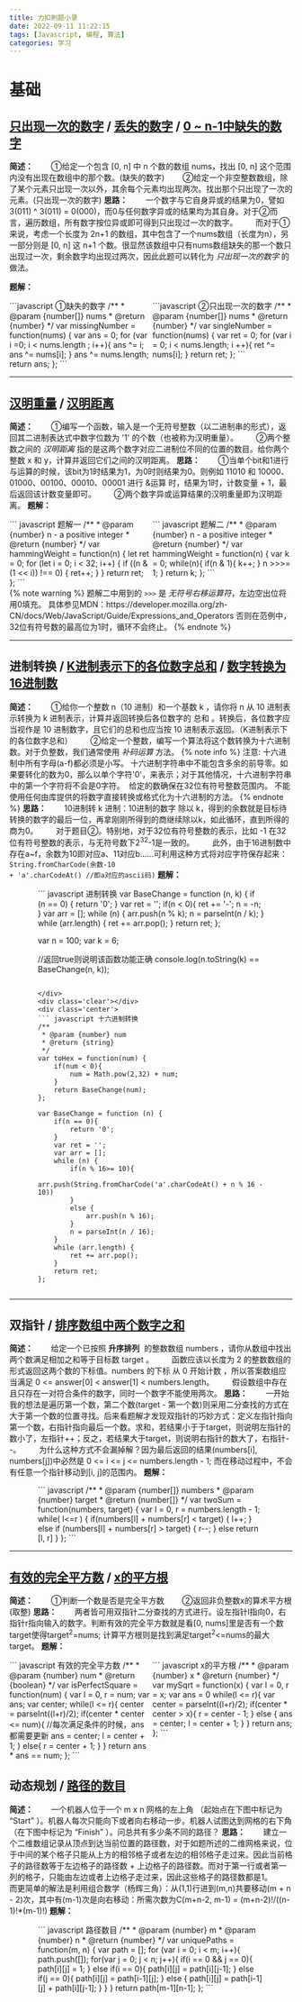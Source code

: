 ```yaml
---
title: 力扣刷题小录
date: 2022-09-11 11:22:15
tags: [Javascript, 编程, 算法]
categories: 学习
---
```

<style type='text/css'>
    .left {
        width: 49.5%;
        float: left;
    }

    .right {
        width: 49.5%;
        float: right;
    }

    .center {
        float: left;
        width: 80%;
        margin-left: 10%;
    }

    .clear {
        clear: both;
    }
</style>
# 基础
## [只出现一次的数字](https://leetcode.cn/problems/single-number/) / [丢失的数字](https://leetcode.cn/problems/missing-number/) / [0 ~ n-1中缺失的数字](https://leetcode.cn/problems/que-shi-de-shu-zi-lcof/)

<strong>简述：</strong>
&emsp;&emsp;①给定一个包含 [0, n] 中 n 个数的数组 nums，找出 [0, n] 这个范围内没有出现在数组中的那个数。(缺失的数字)
&emsp;&emsp;②给定一个非空整数数组，除了某个元素只出现一次以外，其余每个元素均出现两次。找出那个只出现了一次的元素。(只出现一次的数字)
<strong>思路：</strong>
&emsp;&emsp;一个数字与它自身异或的结果为0，譬如3(011) ^ 3(011) = 0(000)，而0与任何数字异或的结果均为其自身。对于②而言，遍历数组，所有数字按位异或即可得到只出现过一次的数字。
&emsp;&emsp;而对于①来说，考虑一个长度为 2n+1 的数组，其中包含了一个nums数组（长度为n），另一部分则是 [0, n] 这 n+1 个数。很显然该数组中只有nums数组缺失的那一个数只出现过一次，剩余数字均出现过两次，因此此题可以转化为 <i>只出现一次的数字</i> 的做法。
<!-- more -->
<strong>题解：</strong><br>
<div>
    <div class='left'>
```javascript ①缺失的数字
/**
 * @param {number[]} nums
 * @return {number}
 */
var missingNumber = function(nums) {
    var ans = 0;
    for (var i =0; i < nums.length ; i++){
        ans ^= i;
        ans ^= nums[i];
    }
    ans ^= nums.length;
    return ans;
};
```
    </div>
    <div class='right'>
```javascript ②只出现一次的数字
/**
 * @param {number[]} nums
 * @return {number}
 */
var singleNumber = function(nums) {
    var ret = 0;
    for (var i = 0; i < nums.length; i ++){
        ret ^= nums[i];
    }
    return ret;
};
```
    </div>
    <div class='clear'></div>
</div>
<hr>

## [汉明重量](https://leetcode.cn/problems/number-of-1-bits/) / [汉明距离](https://leetcode.cn/problems/hamming-distance/)
<strong>简述：</strong>
&emsp;&emsp;①编写一个函数，输入是一个无符号整数（以二进制串的形式），返回其二进制表达式中数字位数为 '1' 的个数（也被称为汉明重量）。
&emsp;&emsp;②两个整数之间的 <i>汉明距离</i> 指的是这两个数字对应二进制位不同的位置的数目。给你两个整数 x 和 y，计算并返回它们之间的汉明距离。
<strong>思路：</strong>
&emsp;&emsp;①当单个bit和1进行与运算的时候，该bit为1时结果为1，为0时则结果为0。则例如 11010 和 10000、01000、00100、00010、00001 进行 &运算 时，结果为1时，计数变量 + 1，最后返回该计数变量即可。
&emsp;&emsp;②两个数字异或运算结果的汉明重量即为汉明距离。
<strong>题解：</strong>
<div>
    <div class='left'>
``` javascript 题解一
/**
 * @param {number} n - a positive integer
 * @return {number}
 */
var hammingWeight = function(n) {
    let ret = 0;
    for (let i = 0; i < 32; i++) {
        if ((n & (1 << i)) !== 0) {
            ret++;
        }
    }
    return ret;
};
```
    </div>
    <div class='right'>
``` javascript 题解二
/**
 * @param {number} n - a positive integer
 * @return {number}
 */
var hammingWeight = function(n) {
    var k = 0;
    while(n){
        if(n & 1){
            k++;
        }
        n >>>= 1;
    }
    return k;
};
```
    </div>
    <div class='clear'></div>
</div>
{% note warning %}
题解二中用到的 <code>>>></code> 是 <i>无符号右移运算符</i>，左边空出位将用0填充。
具体参见MDN：https://developer.mozilla.org/zh-CN/docs/Web/JavaScript/Guide/Expressions_and_Operators
否则在范例中，32位有符号数的最高位为1时，循环不会终止。
{% endnote %}
<hr>

## 进制转换 / [K进制表示下的各位数字总和](https://leetcode.cn/problems/sum-of-digits-in-base-k/) / [数字转换为16进制数](https://leetcode.cn/problems/convert-a-number-to-hexadecimal/)
<strong>简述：</strong>
&emsp;&emsp;①给你一个整数 n（10 进制）和一个基数 k ，请你将 n 从 10 进制表示转换为 k 进制表示，计算并返回转换后各位数字的 总和 。转换后，各位数字应当视作是 10 进制数字，且它们的总和也应当按 10 进制表示返回。（K进制表示下的各位数字总和）
&emsp;&emsp;②给定一个整数，编写一个算法将这个数转换为十六进制数。对于负整数，我们通常使用 <i>补码运算</i> 方法。
{% note info %}
注意:
十六进制中所有字母(a-f)都必须是小写。
十六进制字符串中不能包含多余的前导零。如果要转化的数为0，那么以单个字符'0'，来表示；对于其他情况，十六进制字符串中的第一个字符将不会是0字符。 
给定的数确保在32位有符号整数范围内。
不能使用任何由库提供的将数字直接转换或格式化为十六进制的方法。
{% endnote %}
<strong>思路：</strong>
&emsp;&emsp;10进制转 k 进制：10进制的数字 除以 k，得到的余数就是目标待转换的数字的最后一位，再拿刚刚所得到的商继续除以k，如此循环，直到所得的商为0。
&emsp;&emsp;对于题目②。特别地，对于32位有符号整数的表示，比如 -1 在32位有符号整数的表示，与无符号数下2<sup>32</sup>-1是一致的。
&emsp;&emsp;此外，由于16进制数中存在a~f，余数为10即对应a、11对应b……可利用这种方式将对应字符保存起来：<code>String.fromCharCode(余数-10 + &apos;a&apos;.charCodeAt() //即a对应的ascii码)</code>
<strong>题解：</strong>
<div>
<div class='center'>
``` javascript 进制转换       
var BaseChange = function (n, k) {
    if (n == 0) {
        return '0';
    }
    var ret = '';
    if(n < 0){
        ret += '-';
        n = -n;
    }
    var arr = [];
    while (n) {
        arr.push(n % k);
        n = parseInt(n / k);
    }
    while (arr.length) {
        ret += arr.pop();
    }
    return ret;
};

var n = 100;
var k = 6;

//返回true则说明该函数功能正确
console.log(n.toString(k) == BaseChange(n, k));
```

</div>
<div class='clear'></div>
<div class='center'>
``` javascript 十六进制转换 
/**
 * @param {number} num
 * @return {string}
 */
var toHex = function(num) {
    if(num < 0){
        num = Math.pow(2,32) + num;
    }
    return BaseChange(num);
};

var BaseChange = function (n) {
    if(n == 0){
        return '0';
    }
    var ret = '';
    var arr = [];
    while (n) {
        if(n % 16>= 10){
            arr.push(String.fromCharCode('a'.charCodeAt() + n % 16 - 10))
        }
        else {
            arr.push(n % 16);
        }
        n = parseInt(n / 16);
    }
    while (arr.length) {
        ret += arr.pop();
    }
    return ret;
};
```
</div>
<div class='clear'></div>
</div>
<hr>

## 双指针 / [排序数组中两个数字之和](https://leetcode.cn/problems/kLl5u1/)
<strong>简述：</strong>
&emsp;&emsp;给定一个已按照 **升序排列**  的整数数组 numbers ，请你从数组中找出两个数满足相加之和等于目标数 target 。
&emsp;&emsp;函数应该以长度为 2 的整数数组的形式返回这两个数的下标值。numbers 的下标 从 0 开始计数 ，所以答案数组应当满足 0 <= answer[0] < answer[1] < numbers.length。
&emsp;&emsp;假设数组中存在且只存在一对符合条件的数字，同时一个数字不能使用两次。
<strong>思路：</strong>
&emsp;&emsp;一开始我的想法是遍历第一个数，第二个数(target - 第一个数)则采用二分查找的方式在大于第一个数的位置寻找。后来看题解才发现双指针的巧妙方式：定义左指针指向第一个数，右指针指向最后一个数。求和，若结果小于于target，则说明左指针的数小了，左指针++；反之，若结果大于target，则说明右指针的数大了，右指针--。
&emsp;&emsp;为什么这种方式不会漏掉解？因为最后返回的结果(numbers[i], numbers[j])中必然是 0 <= i <= j <= numbers.length - 1; 而在移动过程中，不会有任意一个指针移动到[i, j]的范围内。
<strong>题解：</strong>
<div>
<div class='center'>
``` javascript
/**
 * @param {number[]} numbers
 * @param {number} target
 * @return {number[]}
 */
var twoSum = function(numbers, target) {
    var l = 0, r = numbers.length - 1;
    while( l<=r ) {
        if(numbers[l] + numbers[r] < target) {
            l++;
        }
        else if (numbers[l] + numbers[r] > target) { 
            r--;
        }
        else return [l, r]
    }
};
```
</div>
<div class='clear'></div>
</div>
<hr>

## [有效的完全平方数](https://leetcode.cn/problems/valid-perfect-square/) / [x的平方根](https://leetcode.cn/problems/sqrtx/)
<strong>简述：</strong>
&emsp;&emsp;①判断一个数是否是完全平方数
&emsp;&emsp;②返回非负整数x的算术平方根(取整)
<strong>思路：</strong>
&emsp;&emsp;两者皆可用双指针二分查找的方式进行。设左指针l指向0，右指针r指向输入的数字。判断有效的完全平方数就是看[0, nums]里是否有一个数target使得target<sup>2</sup>=nums; 计算平方根则是找到满足target<sup>2</sup><=nums的最大target。
<strong>题解：</strong>
<div>
<div class='left'> 
``` javascript 有效的完全平方数
/**
 * @param {number} num
 * @return {boolean}
 */
var isPerfectSquare = function(num) {
    var l = 0, r = num;
    var ans;
    var center;
    while(l <= r){
        center = parseInt((l+r)/2);
        if(center * center <= num){
            //每次满足条件的时候，ans都需要更新
            ans = center;
            l = center + 1;
        }
        else{
            r = center + 1;
        }
    }
    return ans * ans == num;
};
```
</div>
<div class='right'> 
``` javascript x的平方根
/**
 * @param {number} x
 * @return {number}
 */
var mySqrt = function(x) {
    var l = 0, r = x;
    var ans = 0
    while(l <= r){
        var center = parseInt((l+r)/2);
        if(center * center > x){
            r = center - 1;
        }
        else {
            ans = center;
            l = center + 1;
        }
    }
    return ans;
};
```
</div>
<div class='clear'></div> 
</div>

## 动态规划 / [路径的数目](https://leetcode.cn/problems/2AoeFn/)
<strong>简述：</strong>
&emsp;&emsp;一个机器人位于一个 m x n 网格的左上角 （起始点在下图中标记为 “Start” ）。机器人每次只能向下或者向右移动一步。机器人试图达到网格的右下角（在下图中标记为 “Finish” ）。问总共有多少条不同的路径？
<strong>思路：</strong>
&emsp;&emsp;建立一个二维数组记录从顶点到达当前位置的路径数，对于如题所述的二维网格来说，位于中间的某个格子只能从上方的相邻格子或者左边的相邻格子走过来。因此当前格子的路径数等于左边格子的路径数 + 上边格子的路径数。而对于第一行或者第一列的格子，只能由左边或者上边格子走过来，因此这些格子的路径数都是1。
&emsp;&emsp;而更简单的解法是利用组合数学（杨辉三角）：从(1,1)行进到(m,n)共要移动(m + n - 2)次，其中有(m-1)次是向右移动：所需次数为C(m+n-2, m-1) = (m+n-2)!/((n-1)!*(m-1)!)
<strong>题解：</strong>
<div>
<div class='center'>
``` javascript 路径数目
/**
 * @param {number} m
 * @param {number} n
 * @return {number}
 */
var uniquePaths = function(m, n) {
    var path = [];
    for (var i = 0; i < m; i++){
        path.push([]);
        for(var j = 0; j < n; j++){
            if(i == 0 && j == 0){
                path[i][j] = 1;
            } else if(i == 0){
                path[i][j] = path[i][j-1];
            } else if(j == 0){
                path[i][j] = path[i-1][j];
            } else {
                path[i][j] = path[i-1][j] + path[i][j-1];
            }
        }
    }
    return path[m-1][n-1];
};
```
</div>
<div class='clear'></div>
</div>